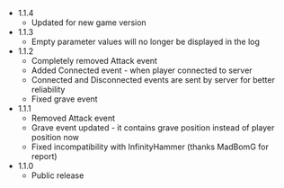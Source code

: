 - 1.1.4
  - Updated for new game version
- 1.1.3
  - Empty parameter values will no longer be displayed in the log
- 1.1.2
  - Completely removed Attack event
  - Added Connected event - when player connected to server
  - Connected and Disconnected events are sent by server for better reliability 
  - Fixed grave event
- 1.1.1
  - Removed Attack event
  - Grave event updated - it contains grave position instead of player position now
  - Fixed incompatibility with InfinityHammer (thanks MadBomG for report)
- 1.1.0
  - Public release